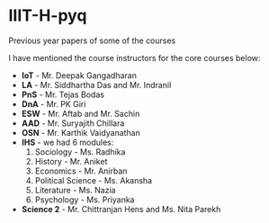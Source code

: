 # IIIT-H-pyq
Previous year papers of some of the courses

I have mentioned the course instructors for the core courses below:

- **IoT** - Mr. Deepak Gangadharan
- **LA** - Mr. Siddhartha Das and Mr. Indranil
- **PnS** - Mr. Tejas Bodas
- **DnA** - Mr. PK Giri
- **ESW** - Mr. Aftab and Mr. Sachin
- **AAD** - Mr. Suryajith Chillara
- **OSN** - Mr. Karthik Vaidyanathan
- **IHS** - we had 6 modules:
  1. Sociology - Ms. Radhika
  2. History - Mr. Aniket
  3. Economics - Mr. Anirban
  4. Political Science - Ms. Akansha
  5. Literature - Ms. Nazia
  6. Psychology - Ms. Priyanka
- **Science 2** - Mr. Chittranjan Hens and Ms. Nita Parekh
